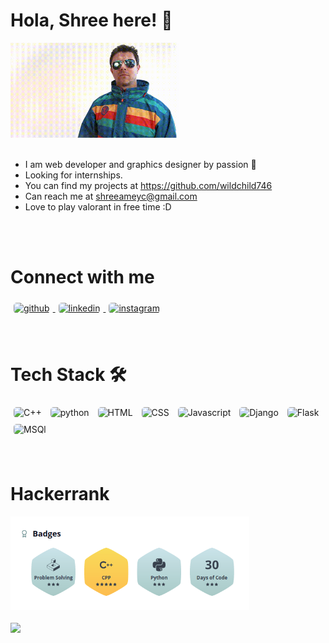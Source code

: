 # Hola, Shree here! 👋
<img src="welcome.gif" width="270" height="auto"/>

<br>
<br>

- I am web developer and graphics designer by passion 🚀
- Looking for internships.
- You can find my projects at https://github.com/wildchild746
- Can reach me at shreeameyc@gmail.com
- Love to play valorant in free time :D

<br>
<br>

# Connect with me

<div>
<a href="https://github.com/wildchild746" target="_blank">
<img src=https://img.shields.io/badge/github-%2324292e.svg?&style=for-the-badge&logo=github&logoColor=white alt=github style="margin: 5px;border-radius:5px" />
</a>
<a href="https://www.linkedin.com/in/shree-chatane-a202231b1/" target="_blank">
<img src=https://img.shields.io/badge/linkedin-%231E77B5.svg?&style=for-the-badge&logo=linkedin&logoColor=white alt=linkedin style="margin: 5px;border-radius:5px" />
</a>
<a href="https://www.instagram.com/_shree_chatane/" target="_blank">
<img src=https://img.shields.io/badge/Instagram-E4405F?style=for-the-badge&logo=instagram&logoColor=white
 alt=instagram style="margin: 5px;border-radius:5px" />
</a> 
</div>

<br>
<br>

# Tech Stack 🛠

<div>
<img src="https://img.shields.io/badge/C%2B%2B-00599C?style=for-the-badge&logo=c%2B%2B&logoColor=white" alt=C++ style="margin: 5px; border-radius:5px"/>
<img src="https://img.shields.io/badge/Python-3776AB?style=for-the-badge&logo=python&logoColor=white" alt=python style="margin: 5px; border-radius:5px"/>
<img src="https://img.shields.io/badge/HTML5-E34F26?style=for-the-badge&logo=html5&logoColor=white" alt=HTML style="margin: 5px; border-radius:5px"/>
<img src="https://img.shields.io/badge/CSS3-1572B6?style=for-the-badge&logo=css3&logoColor=white" alt=CSS style="margin: 5px; border-radius:5px"/>
<img src="https://img.shields.io/badge/JavaScript-323330?style=for-the-badge&logo=javascript&logoColor=F7DF1E" alt=Javascript style="margin: 5px; border-radius:5px"/>
<img src="https://img.shields.io/badge/Django-092E20?style=for-the-badge&logo=django&logoColor=white" alt=Django style="margin: 5px; border-radius:5px"/>
<img src="https://img.shields.io/badge/Flask-000000?style=for-the-badge&logo=flask&logoColor=white" alt=Flask style="margin: 5px; border-radius:5px"/>
<img src="https://img.shields.io/badge/MySQL-00000F?style=for-the-badge&logo=mysql&logoColor=white" alt=MSQl style="margin: 5px; border-radius:5px"/>
</div>
<br>
<br>

# Hackerrank

<img src="hackerrank.png" height=150/>

<br>
<br>

<img height="180em" src="https://github-readme-stats.vercel.app/api/top-langs/?username=wildchild746&theme=buefy&layout=compact" />
</a>
